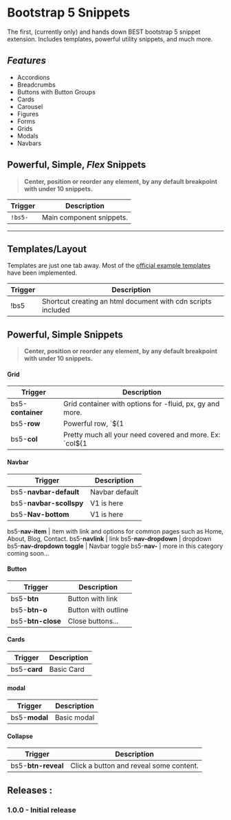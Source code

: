 # Bootstrap 5 Snippets 
The first, (currently only) and hands down BEST bootstrap 5 snippet extension. Includes templates, powerful utility snippets, and much more.

## ***Features***

 - Accordions
 - Breadcrumbs
 - Buttons with Button Groups
 - Cards
 - Carousel
 - Figures
 - Forms
 - Grids
 - Modals
 - Navbars

<!--
 ![](Templates2.gif) 
-->

## Powerful, Simple, ***Flex*** Snippets
> **Center, position or reorder any element, by any default breakpoint with under 10 snippets.**


Trigger | Description
--- | ---
`!bs5-` | Main component snippets.
---

## Templates/Layout
Templates are just one tab away. Most of the [official example templates](https://getbootstrap.com/docs/5.0/getting-started/introduction/) have been implemented.

Trigger | Description
--- | ---
!bs5 | Shortcut creating an html document with cdn scripts included


## Powerful, Simple Snippets
> **Center, position or reorder any element, by any default breakpoint with under 10 snippets.**

#### Grid
Trigger | Description
--- | ---
bs5-**container** | Grid container with options for -fluid, px, gy and more.
bs5-**row** | Powerful row, `${1| ,row-cols-2,row-cols-3, auto,justify-content-md-center,md,lg,xl,xxl|}`. Default to row with optional utility classes. 
bs5-**col** | Pretty much all your need covered and more. Ex: `col${1| ,-1,-2,-3,-4,-5,-6,-sm,-md,-lg,-xl,-xxl|}${2| ,-auto,-1,-2,-3,-4,-5,-6,-7,-8,-9,-10,-11,-12`

#### Navbar

Trigger | Description
--- | ---
bs5-**navbar-default** | Navbar default
bs5-**navbar-scollspy** | V1 is here
bs5-**Nav-bottom** | V1 is here

bs5-**nav-item** | item with link and options for common pages such as Home, About, Blog, Contact.
bs5-**navlink** | link
bs5-**nav-dropdown** | dropdown
bs5-**nav-dropdown toggle** | Navbar toggle
bs5-**nav-** | more in this category coming soon...

#### Button

Trigger | Description
--- | ---
bs5-**btn** | Button with link
bs5-**btn-o** | Button with outline
bs5-**btn-close** | Close buttons...

#### Cards

Trigger | Description
--- | ---
bs5-**card** | Basic Card

#### modal

Trigger | Description
--- | ---
bs5-**modal** | Basic modal
#### Collapse
Trigger | Description
--- | ---
bs5-**btn-reveal** | Click a button and reveal some content.

## Releases :

### 1.0.0 - Initial release
